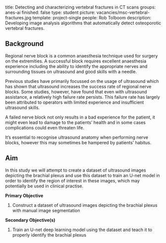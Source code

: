 title: Detecting and characterizing vertebral fractures in CT scans
groups: anes-ai
finished: false
type: student
picture: vacancies/msc-vertebral-fractures.jpg
template: project-single
people: Rob Tolboom
description: Developing image analysis algorithms that automatically detect osteoporotic vertebral fractures.


## Background
Regional nerve block is a common anaesthesia technique used for surgery on the extremities. A successful block requires excellent anaesthesia experience including the ability to identify the appropriate nerves and surrounding tissues on ultrasound and good skills with a needle.

Previous studies have primarily focussed on the usage of ultrasound which has shown that ultrasound increases the success rate of regional nerve blocks. Some studies, however, have found that even with ultrasound assistance, a relatively high failure rate persists. This failure rate has largely been attributed to operators with limited experience and insufficient ultrasound skills.

A failed nerve block not only results in a bad experience for the patient, it might even lead to damage to the patients’ health and in some cases complications could even threaten life.

It’s essential to recognise ultrasound anatomy when performing nerve blocks, however this may sometimes be hampered by patients’ habitus. 


## Aim
In this study we will attempt to create a dataset of ultrasound images depicting the brachial plexus and use this dataset to train an U-net model in order to identify the region of interest in these images, which may potentially be used in clinical practise.

**Primary Objective**
1. 	 Construct a dataset of ultrasound images depicting the brachial plexus with manual image segmentation

**Secondary Objective(s)**
1. Train an U-net deep learning model using the dataset and teach it to properly identify the brachial plexus
